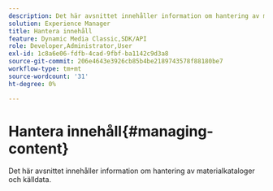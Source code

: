 ```yaml
---
description: Det här avsnittet innehåller information om hantering av materialkataloger och källdata.
solution: Experience Manager
title: Hantera innehåll
feature: Dynamic Media Classic,SDK/API
role: Developer,Administrator,User
exl-id: 1c8a6e06-fdfb-4cad-9fbf-ba1142c9d3a8
source-git-commit: 206e4643e3926cb85b4be2189743578f88180be7
workflow-type: tm+mt
source-wordcount: '31'
ht-degree: 0%

---
```


# Hantera innehåll{#managing-content}

Det här avsnittet innehåller information om hantering av materialkataloger och källdata.
